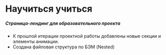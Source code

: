 # Научиться учиться #

##### Страница-лендинг для образовательного проекта #####

* К прошлой итерации проектной работы добавлены новые секции и элементы анимации.
* Создана файловая структура по БЭМ (Nested)
